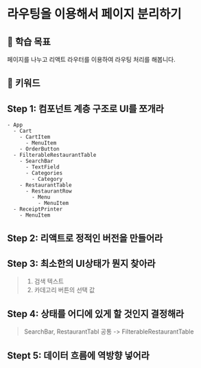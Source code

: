 # 라우팅을 이용해서 페이지 분리하기

## :whale2: 학습 목표

페이지를 나누고 리액트 라우터를 이용하여 라우팅 처리를 해봅니다.

## :whale2: 키워드

## Step 1: 컴포넌트 계층 구조로 UI를 쪼개라

```plaintext
- App
  - Cart
    - CartItem
      - MenuItem
    - OrderButton
  - FilterableRestaurantTable
    - SearchBar
      - TextField
      - Categories
        - Category
    - RestaurantTable
      - RestaurantRow
        - Menu
          - MenuItem
  - ReceiptPrinter
    - MenuItem
```

## Step 2: 리액트로 정적인 버전을 만들어라

## Step 3: 최소한의 UI상태가 뭔지 찾아라

> 1. 검색 텍스트
> 2. 카데고리 버튼의 선택 값

## Step 4: 상태를 어디에 있게 할 것인지 결정해라

> SearchBar, RestaurantTabl 공통 -> FilterableRestaurantTable

## Stept 5: 데이터 흐름에 역방향 넣어라
